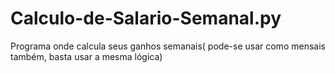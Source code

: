 # Calculo-de-Salario-Semanal.py
Programa onde calcula seus ganhos semanais( pode-se usar como mensais também, basta usar a mesma lógica)

